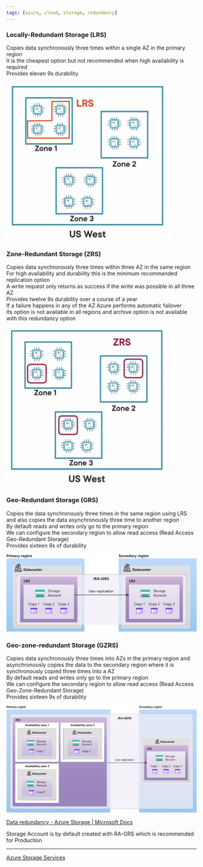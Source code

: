 ```yaml
---
tags: [azure, cloud, storage, redundency]
---
```


### Locally-Redundant Storage (LRS)

Copies data synchronously three times within a single AZ in the primary region  
It is the cheapest option but not recommended when high availability is required  
Provides eleven 9s durability

![Locally Redundant Storage|300](../images/locally-redundant-storage.png)

### Zone-Redundant Storage (ZRS)

Copies data synchronously three times within three AZ in the same region  
For high availability and durability this is the minimum recommended replication option  
A write request only returns as success if the write was possible in all three AZ  
Provides twelve 9s durability over a course of a year  
If a failure happens in any of the AZ Azure performs automatic failover  
Its option is not available in all regions and archive option is not available with this redundancy option

![Zone Redundant Storage|300](../images/zone-redundant-storage.png)

### Geo-Redundant Storage (GRS)

Copies the data synchronously three times in the same region using LRS and also copies the data asynchronously three time to another region  
By default reads and writes only go to the primary region  
We can configure the secondary region to allow read access (Read Access Geo-Redundant Storage)  
Provides sixteen 9s of durability

![Geo Redundant Storage|600](../images/geo-redundant-storage.png)

### Geo-zone-redundant Storage (GZRS)

Copies data synchronously three times into AZs in the primary region and asynchronously copies the data to the secondary region where it is synchronously copied three times into a AZ  
By default reads and writes only go to the primary region  
We can configure the secondary region to allow read access (Read Access Geo-Zone-Redundant Storage)  
Provides sixteen 9s of durability

![Geo Zone Redundant Storage|600](../images/geo-zone-redundant-storage.png)

[Data redundancy - Azure Storage | Microsoft Docs](https://docs.microsoft.com/en-us/azure/storage/common/storage-redundancy)

Storage Account is by default created with RA-GRS which is recommended for Production

---

[Azure Storage Services](Azure%20Storage%20Services.md)
